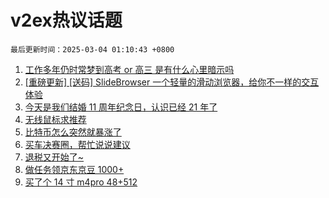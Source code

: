 # v2ex热议话题

`最后更新时间：2025-03-04 01:10:43 +0800`

1. [工作多年仍时常梦到高考 or 高三 是有什么心里暗示吗](https://www.v2ex.com/t/1115460)
1. [[重磅更新] [送码] SlideBrowser 一个轻量的滑动浏览器，给你不一样的交互体验](https://www.v2ex.com/t/1115346)
1. [今天是我们结婚 11 周年纪念日，认识已经 21 年了](https://www.v2ex.com/t/1115388)
1. [无线鼠标求推荐](https://www.v2ex.com/t/1115391)
1. [比特币怎么突然就暴涨了](https://www.v2ex.com/t/1115339)
1. [买车决赛圈，帮忙说说建议](https://www.v2ex.com/t/1115488)
1. [退税又开始了~](https://www.v2ex.com/t/1115367)
1. [做任务领京东京豆 1000+](https://www.v2ex.com/t/1115396)
1. [买了个 14 寸 m4pro 48+512](https://www.v2ex.com/t/1115387)

